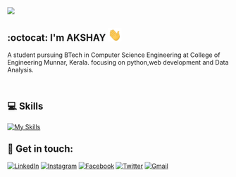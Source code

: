 
<img src="https://user-images.githubusercontent.com/94843189/155374750-6f8af9f4-c60f-4618-8b67-b7e4d3399ece.jpg"/>


## :octocat: I'm AKSHAY  <img src="https://raw.githubusercontent.com/ABSphreak/ABSphreak/master/gifs/Hi.gif" width="30px">

A student pursuing BTech in Computer Science Engineering at College of Engineering Munnar, Kerala.
focusing on python,web development and Data Analysis.


</br>




## 💻 Skills
[![My Skills](https://skillicons.dev/icons?i=python,html,css,c,cpp,flask)]()



## 📱 Get in touch:

[![LinkedIn](https://img.shields.io/badge/LinkedIn-0077B5?style=for-the-badge&logo=linkedin&logoColor=white)](https://github.com/Akshay-s-nair)
[![Instagram](https://img.shields.io/badge/Instagram-E4405F?style=for-the-badge&logo=instagram&logoColor=white)](https://instagram.com/a_kshay_nair_mzk?utm_medium=copy_link)
[![Facebook](https://img.shields.io/badge/Facebook-%231877F2.svg?style=for-the-badge&logo=Facebook&logoColor=white)](https://www.facebook.com/Akshay.snair.12345)
[![Twitter](https://img.shields.io/badge/Twitter-%231DA1F2.svg?style=for-the-badge&logo=Twitter&logoColor=white)]([https://twitter.com/AnumodTp15156](https://twitter.com/AkshayS46643537?t=6jlZZRQJ84DhntZIq9-agw&s=09))
[![Gmail](https://img.shields.io/badge/Gmail-D14836?style=for-the-badge&logo=gmail&logoColor=white)](mailto:akshaysnairunni@gmail.com)
<!---
Akshay-s-nair/Akshay-s-nair is a ✨ special ✨ repository because its `README.md` (this file) appears on your GitHub profile.
You can click the Preview link to take a look at your changes.
<img src="https://img.icons8.com/fluent/35/000000/linkedin-2.png"/>: www.linkedin.com/in/akshay-s-nair-90a591213

<img src="https://img.icons8.com/fluent/35/000000/instagram-new.png"/>: 

<img src="https://user-images.githubusercontent.com/94843189/155394274-2b66a81c-cc6f-4c7c-9942-55c9aa5901f8.png" width="30px"/> : 
--->
